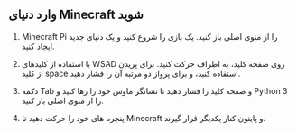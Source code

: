 ## وارد دنیای Minecraft شوید

1. Minecraft Pi را از منوی اصلی باز کنید. یک بازی را شروع کنید و یک دنیای جدید ایجاد کنید.

2. با استفاده از کلیدهای WSAD روی صفحه کلید، به اطراف حرکت کنید. برای پریدن از کلید space استفاده کنید، و برای پرواز دو مرتبه آن را فشار دهید.

3. دکمه Tab و صفحه کلید را فشار دهید تا نشانگر ماوس خود را رها کنید و Python 3 را از منوی اصلی باز کنید.

4. پنجره های خود را حرکت دهید تا Minecraft و پایتون کنار یکدیگر قرار گیرند.